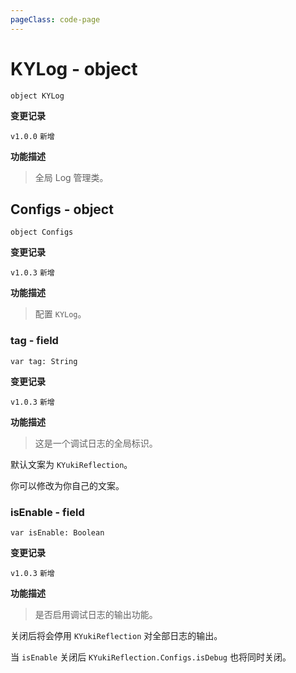 ```yaml
---
pageClass: code-page
---
```


# KYLog <span class="symbol">- object</span>

```kotlin:no-line-numbers
object KYLog
```

**变更记录**

`v1.0.0` `新增`

**功能描述**

> 全局 Log 管理类。

## Configs <span class="symbol">- object</span>

```kotlin:no-line-numbers
object Configs
```

**变更记录**

`v1.0.3` `新增`

**功能描述**

> 配置 `KYLog`。

### tag <span class="symbol">- field</span>

```kotlin:no-line-numbers
var tag: String
```

**变更记录**

`v1.0.3` `新增`

**功能描述**

> 这是一个调试日志的全局标识。

默认文案为 `KYukiReflection`。

你可以修改为你自己的文案。

### isEnable <span class="symbol">- field</span>

```kotlin:no-line-numbers
var isEnable: Boolean
```

**变更记录**

`v1.0.3` `新增`

**功能描述**

> 是否启用调试日志的输出功能。

关闭后将会停用 `KYukiReflection` 对全部日志的输出。

当 `isEnable` 关闭后 `KYukiReflection.Configs.isDebug` 也将同时关闭。